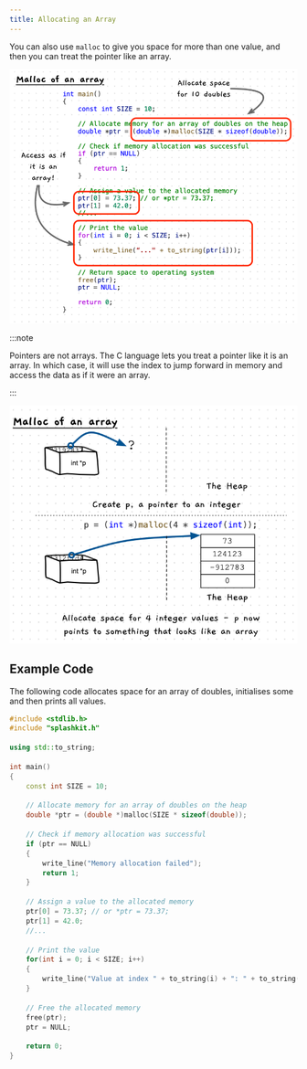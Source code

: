 ```yaml
---
title: Allocating an Array
---
```


You can also use `malloc` to give you space for more than one value, and then you can treat the pointer like an array. 

![Highlighted code showing allocation of an array using malloc](./images/malloc-array.png)

:::note

Pointers are not arrays. The C language lets you treat a pointer like it is an array. In which case, it will use the index to jump forward in memory and access the data as if it were an array.

:::

![Highlighted code showing allocation of an array using malloc](./images/malloc-array-concept.png)

## Example Code

The following code allocates space for an array of doubles, initialises some and then prints all values.

```cpp {8,11,21,22,26-29}
#include <stdlib.h>
#include "splashkit.h"

using std::to_string;

int main()
{
    const int SIZE = 10;

    // Allocate memory for an array of doubles on the heap
    double *ptr = (double *)malloc(SIZE * sizeof(double));
    
    // Check if memory allocation was successful
    if (ptr == NULL)
    {
        write_line("Memory allocation failed");
        return 1;
    }
    
    // Assign a value to the allocated memory
    ptr[0] = 73.37; // or *ptr = 73.37;
    ptr[1] = 42.0;
    //...
    
    // Print the value
    for(int i = 0; i < SIZE; i++)
    {
        write_line("Value at index " + to_string(i) + ": " + to_string(ptr[i]));
    }
    
    // Free the allocated memory
    free(ptr);
    ptr = NULL;
    
    return 0;
}
```
